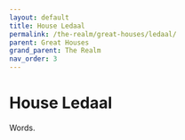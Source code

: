 ```yaml
---
layout: default
title: House Ledaal
permalink: /the-realm/great-houses/ledaal/
parent: Great Houses
grand_parent: The Realm
nav_order: 3
---
```


# House Ledaal

Words.
